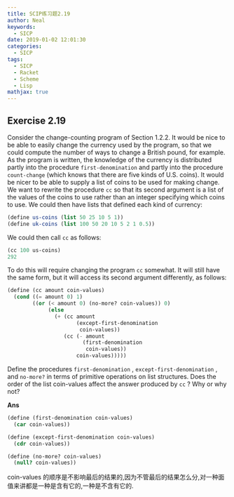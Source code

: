 ```yaml
---
title: SCIP练习题2.19
author: Neal
keywords:
  - SICP
date: 2019-01-02 12:01:30
categories:
  - SICP
tags:
  - SICP
  - Racket
  - Scheme
  - Lisp
mathjax: true
---
```


## Exercise 2.19

Consider the change-counting program of Section 1.2.2. It would be nice to be able to easily change the currency used by the program, so that we could compute the number of ways to change a British pound, for example. As the program is written, the knowledge of the currency is distributed partly into the procedure `first-denomination` and partly into the procedure `count-change` (which knows that there are five kinds of U.S. coins). It would be nicer to be able to supply a list of coins to be used for making change.
We want to rewrite the procedure `cc` so that its second argument is a list of the values of the coins to use rather than an integer specifying which coins to use. We could then have lists that defined each kind of currency:

```scheme
(define us-coins (list 50 25 10 5 1))
(define uk-coins (list 100 50 20 10 5 2 1 0.5))
```

We could then call `cc` as follows:

```scheme
(cc 100 us-coins)
292
```

To do this will require changing the program `cc` somewhat. It will still have the same form, but it will access its second argument differently, as follows:

```scheme
(define (cc amount coin-values)
  (cond ((= amount 0) 1)
        ((or (< amount 0) (no-more? coin-values)) 0)
             (else
               (+ (cc amount
                      (except-first-denomination
                       coin-values))
                  (cc (- amount
                        (first-denomination
                         coin-values))
                      coin-values)))))
```

Define the procedures `first-denomination` , `except-first-denomination` , and `no-more?` in terms of primitive operations on list structures. Does the order of the list coin-values affect the answer produced by `cc` ? Why or why not?

**Ans**

```scheme
(define (first-denomination coin-values)
  (car coin-values))

(define (except-first-denomination coin-values)
  (cdr coin-values))

(define (no-more? coin-values)
  (null? coin-values))
```

coin-values 的顺序是不影响最后的结果的,因为不管最后的结果怎么分,对一种面值来讲都是一种是含有它的,一种是不含有它的.
